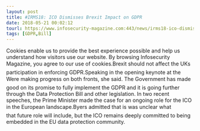 ```yaml
---
layout: post
title: #IRMS18: ICO Dismisses Brexit Impact on GDPR
date: 2018-05-21 00:02:12
tourl: https://www.infosecurity-magazine.com:443/news/irms18-ico-dismisses-brexit-gdpr/
tags: [GDPR,Bill]
---
```

Cookies enable us to provide the best experience possible and help us understand how visitors use our website. By browsing Infosecurity Magazine, you agree to our use of cookies.Brexit should not affect the UKs participation in enforcing GDPR.Speaking in the opening keynote at the Were making progress on both fronts, she said. The Government has made good on its promise to fully implement the GDPR and it is going further through the Data Protection Bill and other legislation. In two recent speeches, the Prime Minister made the case for an ongoing role for the ICO in the European landscape.Byers admitted that is was unclear what that future role will include, but the ICO remains deeply committed to being embedded in the EU data protection community.